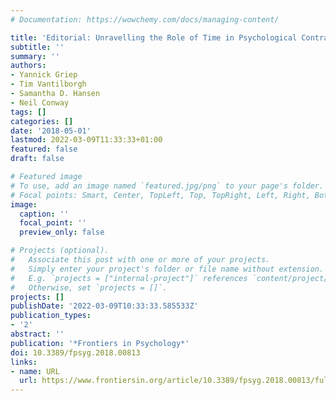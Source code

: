 ```yaml
---
# Documentation: https://wowchemy.com/docs/managing-content/

title: 'Editorial: Unravelling the Role of Time in Psychological Contract Processes'
subtitle: ''
summary: ''
authors:
- Yannick Griep
- Tim Vantilborgh
- Samantha D. Hansen
- Neil Conway
tags: []
categories: []
date: '2018-05-01'
lastmod: 2022-03-09T11:33:33+01:00
featured: false
draft: false

# Featured image
# To use, add an image named `featured.jpg/png` to your page's folder.
# Focal points: Smart, Center, TopLeft, Top, TopRight, Left, Right, BottomLeft, Bottom, BottomRight.
image:
  caption: ''
  focal_point: ''
  preview_only: false

# Projects (optional).
#   Associate this post with one or more of your projects.
#   Simply enter your project's folder or file name without extension.
#   E.g. `projects = ["internal-project"]` references `content/project/deep-learning/index.md`.
#   Otherwise, set `projects = []`.
projects: []
publishDate: '2022-03-09T10:33:33.585533Z'
publication_types:
- '2'
abstract: ''
publication: '*Frontiers in Psychology*'
doi: 10.3389/fpsyg.2018.00813
links:
- name: URL
  url: https://www.frontiersin.org/article/10.3389/fpsyg.2018.00813/full
---
```

